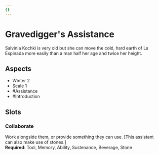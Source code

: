```yaml
---
{}
---
```

# Gravedigger's Assistance
Salvinia Kochki is very old but she can move the cold, hard earth of La Espinada more easily than a man half her age and twice her height.
## Aspects
- Winter 2
- Scale 1
- #Assistance
- #Introduction
## Slots
### Collaborate
Work alongside them, or provide something they can use. \[This assistant can also make use of stones.]<br>**Required:** Tool, Memory, Ability, Sustenance, Beverage, Stone